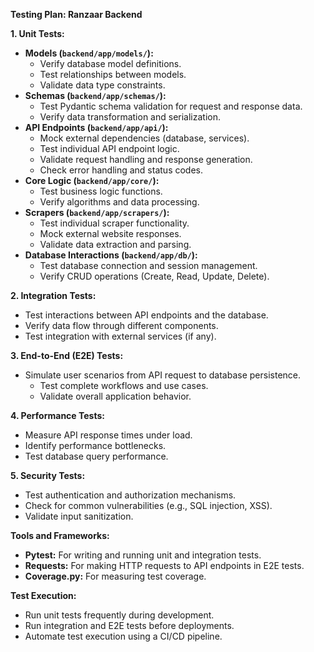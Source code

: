 **Testing Plan: Ranzaar Backend**

**1. Unit Tests:**

*   **Models (`backend/app/models/`):**
    *   Verify database model definitions.
    *   Test relationships between models.
    *   Validate data type constraints.
*   **Schemas (`backend/app/schemas/`):**
    *   Test Pydantic schema validation for request and response data.
    *   Verify data transformation and serialization.
*   **API Endpoints (`backend/app/api/`):**
    *   Mock external dependencies (database, services).
    *   Test individual API endpoint logic.
    *   Validate request handling and response generation.
    *   Check error handling and status codes.
*   **Core Logic (`backend/app/core/`):**
    *   Test business logic functions.
    *   Verify algorithms and data processing.
*   **Scrapers (`backend/app/scrapers/`):**
    *   Test individual scraper functionality.
    *   Mock external website responses.
    *   Validate data extraction and parsing.
*   **Database Interactions (`backend/app/db/`):**
    *   Test database connection and session management.
    *   Verify CRUD operations (Create, Read, Update, Delete).

**2. Integration Tests:**

*   Test interactions between API endpoints and the database.
*   Verify data flow through different components.
*   Test integration with external services (if any).

**3. End-to-End (E2E) Tests:**

*   Simulate user scenarios from API request to database persistence.
    *   Test complete workflows and use cases.
    *   Validate overall application behavior.

**4. Performance Tests:**

*   Measure API response times under load.
*   Identify performance bottlenecks.
*   Test database query performance.

**5. Security Tests:**

*   Test authentication and authorization mechanisms.
*   Check for common vulnerabilities (e.g., SQL injection, XSS).
*   Validate input sanitization.

**Tools and Frameworks:**

*   **Pytest:** For writing and running unit and integration tests.
*   **Requests:** For making HTTP requests to API endpoints in E2E tests.
*   **Coverage.py:** For measuring test coverage.

**Test Execution:**

*   Run unit tests frequently during development.
*   Run integration and E2E tests before deployments.
*   Automate test execution using a CI/CD pipeline. 